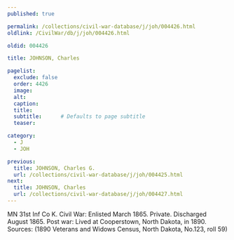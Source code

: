 ```yaml
---
published: true

permalink: /collections/civil-war-database/j/joh/004426.html
oldlink: /CivilWar/db/j/joh/004426.html

oldid: 004426

title: JOHNSON, Charles

pagelist:
  exclude: false
  order: 4426
  image: 
  alt:
  caption:
  title:
  subtitle:      # Defaults to page subtitle
  teaser:

category: 
  - J 
  - JOH

previous:
  title: JOHNSON, Charles G.
  url: /collections/civil-war-database/j/joh/004425.html  
next:
  title: JOHNSON, Charles
  url: /collections/civil-war-database/j/joh/004427.html   
---
```

MN 31st Inf Co K. Civil War: Enlisted March 1865. Private. Discharged August 1865. Post war: Lived at Cooperstown, North Dakota, in 1890. Sources: (1890 Veterans and Widows Census, North Dakota, No.123, roll 59)